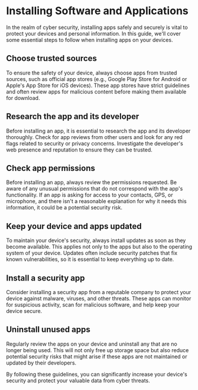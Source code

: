 # Installing Software and Applications

In the realm of cyber security, installing apps safely and securely is vital to protect your devices and personal information. In this guide, we'll cover some essential steps to follow when installing apps on your devices.

## Choose trusted sources

To ensure the safety of your device, always choose apps from trusted sources, such as official app stores (e.g., Google Play Store for Android or Apple's App Store for iOS devices). These app stores have strict guidelines and often review apps for malicious content before making them available for download.

## Research the app and its developer

Before installing an app, it is essential to research the app and its developer thoroughly. Check for app reviews from other users and look for any red flags related to security or privacy concerns. Investigate the developer's web presence and reputation to ensure they can be trusted.

## Check app permissions

Before installing an app, always review the permissions requested. Be aware of any unusual permissions that do not correspond with the app's functionality. If an app is asking for access to your contacts, GPS, or microphone, and there isn't a reasonable explanation for why it needs this information, it could be a potential security risk.

## Keep your device and apps updated

To maintain your device's security, always install updates as soon as they become available. This applies not only to the apps but also to the operating system of your device. Updates often include security patches that fix known vulnerabilities, so it is essential to keep everything up to date.

## Install a security app

Consider installing a security app from a reputable company to protect your device against malware, viruses, and other threats. These apps can monitor for suspicious activity, scan for malicious software, and help keep your device secure.

## Uninstall unused apps

Regularly review the apps on your device and uninstall any that are no longer being used. This will not only free up storage space but also reduce potential security risks that might arise if these apps are not maintained or updated by their developers.

By following these guidelines, you can significantly increase your device's security and protect your valuable data from cyber threats.
